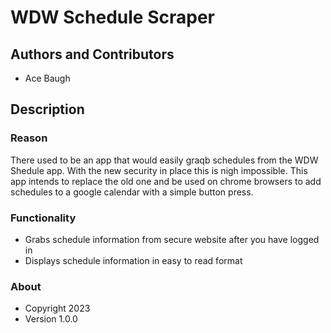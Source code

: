 # WDW Schedule Scraper
## Authors and Contributors
- Ace Baugh

## Description
### Reason
There used to be an app that would easily graqb schedules from the WDW Shedule app. With the new security in place this is nigh impossible. This app intends to replace the old one and be used on chrome browsers to add schedules to a google calendar with a simple button press.

### Functionality
- Grabs schedule information from secure website after you have logged in
- Displays schedule information in easy to read format

### About
- Copyright 2023
- Version 1.0.0
